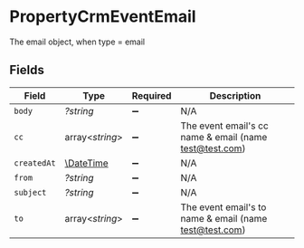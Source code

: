 # PropertyCrmEventEmail

The email object, when type = email


## Fields

| Field                                                         | Type                                                          | Required                                                      | Description                                                   |
| ------------------------------------------------------------- | ------------------------------------------------------------- | ------------------------------------------------------------- | ------------------------------------------------------------- |
| `body`                                                        | *?string*                                                     | :heavy_minus_sign:                                            | N/A                                                           |
| `cc`                                                          | array<*string*>                                               | :heavy_minus_sign:                                            | The event email's cc name & email (name <test@test.com>)      |
| `createdAt`                                                   | [\DateTime](https://www.php.net/manual/en/class.datetime.php) | :heavy_minus_sign:                                            | N/A                                                           |
| `from`                                                        | *?string*                                                     | :heavy_minus_sign:                                            | N/A                                                           |
| `subject`                                                     | *?string*                                                     | :heavy_minus_sign:                                            | N/A                                                           |
| `to`                                                          | array<*string*>                                               | :heavy_minus_sign:                                            | The event email's to name & email (name <test@test.com>)      |